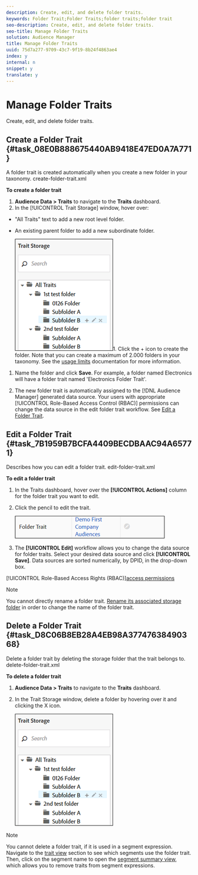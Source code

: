 ```yaml
---
description: Create, edit, and delete folder traits.
keywords: Folder Trait;Folder Traits;folder traits;folder trait
seo-description: Create, edit, and delete folder traits.
seo-title: Manage Folder Traits
solution: Audience Manager
title: Manage Folder Traits
uuid: 75d7a277-9709-43c7-9f19-8b24f4863ae4
index: y
internal: n
snippet: y
translate: y
---
```


# Manage Folder Traits

Create, edit, and delete folder traits.

## Create a Folder Trait {#task_08E0B888675440AB9418E47ED0A7A771}

A folder trait is created automatically when you create a new folder in your taxonomy. 
<draft-comment otherprops="merge">
  create-folder-trait.xml 
</draft-comment>



**To create a folder trait** 

1. **Audience Data > Traits** to navigate to the **Traits** dashboard.
1. In the [!UICONTROL Trait Storage] window, hover over:


* "All Traits" text to add a new root level folder.
* An existing parent folder to add a new subordinate folder.


   ![](assets/folder_traits_create.PNG)1. Click the + icon to create the folder. Note that you can create a maximum of 2.000 folders in your taxonomy. See the [usage limits](../../c_features/c_administration/usage-limits.md#concept_54772E0557C74849812CE54ACB4B0511) documentation for more information.
1. Name the folder and click **Save**. For example, a folder named Electronics will have a folder trait named 'Electronics Folder Trait'.

1. The new folder trait is automatically assigned to the [!DNL Audience Manager] generated data source. Your users with appropriate [!UICONTROL Role-Based Access Control (RBAC)] permissions can change the data source in the edit folder trait workflow. See [Edit a Folder Trait](../../c_features/traits/manage-folder-traits.md#task_7B1959B7BCFA4409BECDBAAC94A65771).

## Edit a Folder Trait {#task_7B1959B7BCFA4409BECDBAAC94A65771}

Describes how you can edit a folder trait. 
<draft-comment otherprops="merge">
  edit-folder-trait.xml 
</draft-comment>



**To edit a folder trait** 

1. In the Traits dashboard, hover over the **[!UICONTROL Actions]** column for the folder trait you want to edit.
1. Click the pencil to edit the trait.



   ![](assets/folder_traits_edit_border.png) 
1. The **[!UICONTROL Edit]** workflow allows you to change the data source for folder traits. Select your desired data source and click **[!UICONTROL Save]**. Data sources are sorted numerically, by DPID, in the drop-down box.

[!UICONTROL Role-Based Access Rights (RBAC)][access permissions](../../c_features/traits/about-folder-traits.md#section_FB11C9F6F6F542328A6F1F22C40C2220)


>[!NOTE]
>
>You cannot directly rename a folder trait. [Rename its associated storage folder](../../c_features/traits/trait-storage.md#task_0A123EBA0E7D4DC68C027936CBC77711) in order to change the name of the folder trait. 

## Delete a Folder Trait {#task_D8C06B8EB28A4EB98A37747638490368}

Delete a folder trait by deleting the storage folder that the trait belongs to. 
<draft-comment otherprops="merge">
  delete-folder-trait.xml 
</draft-comment>



**To delete a folder trait** 

1. **Audience Data > Traits** to navigate to the **Traits** dashboard.
1. In the Trait Storage window, delete a folder by hovering over it and clicking the X icon.



   ![Step Result](assets/folder_traits_create.PNG) 



>[!NOTE]
>
>You cannot delete a folder trait, if it is used in a segment expression. Navigate to the [trait view](../../c_features/traits/trait-details-page.md#concept_1117822DC9D94E25888A9D41DE01B1D9) section to see which segments use the folder trait. Then, click on the segment name to open the [segment summary view](../../c_features/c_segments/segment-summary-view.md#concept_D0C06175AB1C4220A407187D85FE6AFA), which allows you to remove traits from segment expressions. 

